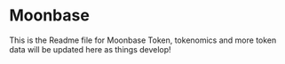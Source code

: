 # Moonbase

This is the Readme file for Moonbase Token, tokenomics and more token data will be updated here as things develop!
